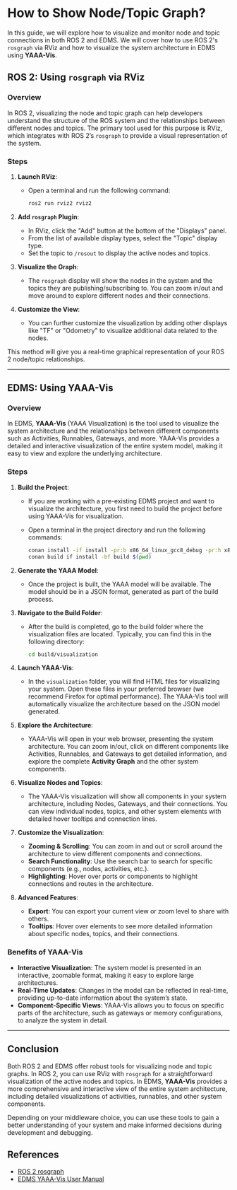 # How to Show Node/Topic Graph?

In this guide, we will explore how to visualize and monitor node and topic connections in both ROS 2 and EDMS. We will cover how to use ROS 2's `rosgraph` via RViz and how to visualize the system architecture in EDMS using **YAAA-Vis**.

## ROS 2: Using `rosgraph` via RViz

### Overview

In ROS 2, visualizing the node and topic graph can help developers understand the structure of the ROS system and the relationships between different nodes and topics. The primary tool used for this purpose is RViz, which integrates with ROS 2’s `rosgraph` to provide a visual representation of the system.

### Steps

1. **Launch RViz**:
   - Open a terminal and run the following command:

     ```bash
     ros2 run rviz2 rviz2
     ```

2. **Add `rosgraph` Plugin**:
   - In RViz, click the "Add" button at the bottom of the "Displays" panel.
   - From the list of available display types, select the "Topic" display type.
   - Set the topic to `/rosout` to display the active nodes and topics.

3. **Visualize the Graph**:
   - The `rosgraph` display will show the nodes in the system and the topics they are publishing/subscribing to. You can zoom in/out and move around to explore different nodes and their connections.

4. **Customize the View**:
   - You can further customize the visualization by adding other displays like "TF" or "Odometry" to visualize additional data related to the nodes.

This method will give you a real-time graphical representation of your ROS 2 node/topic relationships.

---

## EDMS: Using YAAA-Vis

### Overview

In EDMS, **YAAA-Vis** (YAAA Visualization) is the tool used to visualize the system architecture and the relationships between different components such as Activities, Runnables, Gateways, and more. YAAA-Vis provides a detailed and interactive visualization of the entire system model, making it easy to view and explore the underlying architecture.

### Steps

1. **Build the Project**:
   - If you are working with a pre-existing EDMS project and want to visualize the architecture, you first need to build the project before using YAAA-Vis for visualization.
   - Open a terminal in the project directory and run the following commands:

     ```bash
     conan install -if install -pr:b x86_64_linux_gcc8_debug -pr:h x86_64_linux_gcc8_debug $(pwd)
     conan build if install -bf build $(pwd)
     ```

2. **Generate the YAAA Model**:
   - Once the project is built, the YAAA model will be available. The model should be in a JSON format, generated as part of the build process.

3. **Navigate to the Build Folder**:
   - After the build is completed, go to the build folder where the visualization files are located. Typically, you can find this in the following directory:

     ```bash
     cd build/visualization
     ```

4. **Launch YAAA-Vis**:
   - In the `visualization` folder, you will find HTML files for visualizing your system. Open these files in your preferred browser (we recommend Firefox for optimal performance). The YAAA-Vis tool will automatically visualize the architecture based on the JSON model generated.

5. **Explore the Architecture**:
   - YAAA-Vis will open in your web browser, presenting the system architecture. You can zoom in/out, click on different components like Activities, Runnables, and Gateways to get detailed information, and explore the complete **Activity Graph** and the other system components.

6. **Visualize Nodes and Topics**:
   - The YAAA-Vis visualization will show all components in your system architecture, including Nodes, Gateways, and their connections. You can view individual nodes, topics, and other system elements with detailed hover tooltips and connection lines.

7. **Customize the Visualization**:
   - **Zooming & Scrolling**: You can zoom in and out or scroll around the architecture to view different components and connections.
   - **Search Functionality**: Use the search bar to search for specific components (e.g., nodes, activities, etc.).
   - **Highlighting**: Hover over ports or components to highlight connections and routes in the architecture.

8. **Advanced Features**:
   - **Export**: You can export your current view or zoom level to share with others.
   - **Tooltips**: Hover over elements to see more detailed information about specific nodes, topics, and their connections.

### Benefits of YAAA-Vis

- **Interactive Visualization**: The system model is presented in an interactive, zoomable format, making it easy to explore large architectures.
- **Real-Time Updates**: Changes in the model can be reflected in real-time, providing up-to-date information about the system’s state.
- **Component-Specific Views**: YAAA-Vis allows you to focus on specific parts of the architecture, such as gateways or memory configurations, to analyze the system in detail.

---

## Conclusion

Both ROS 2 and EDMS offer robust tools for visualizing node and topic graphs. In ROS 2, you can use RViz with `rosgraph` for a straightforward visualization of the active nodes and topics. In EDMS, **YAAA-Vis** provides a more comprehensive and interactive view of the entire system architecture, including detailed visualizations of activities, runnables, and other system components.

Depending on your middleware choice, you can use these tools to gain a better understanding of your system and make informed decisions during development and debugging.

## References

- [ROS 2 rosgraph](http://wiki.ros.org/rosgraph)
- [EDMS YAAA-Vis User Manual](https://edms.etas.com/explanations/yaaa_vis.html)
